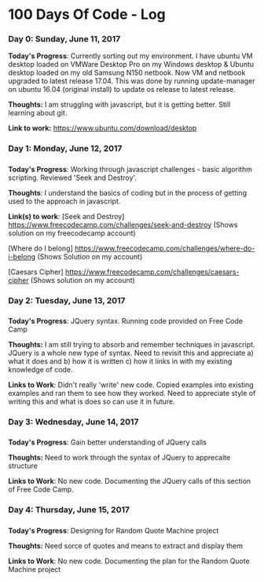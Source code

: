 # 100 Days Of Code - Log

### Day 0: Sunday, June 11, 2017


**Today's Progress**:  Currently sorting out my environment. I have ubuntu VM desktop loaded on VMWare Desktop Pro on my Windows desktop & Ubuntu desktop loaded on my old Samsung N150 netbook. Now VM and netbook upgraded to latest release 17.04. This was done by running update-manager on ubuntu 16.04 (original install) to update os release to latest release.

**Thoughts:** I am struggling with javascript, but it is getting better. Still learning about git.

**Link to work:** https://www.ubuntu.com/download/desktop

### Day 1: Monday, June 12, 2017 
##### 

**Today's Progress**: Working through javascript challenges - basic algorithm scripting. Reviewed 'Seek and Destroy'.

**Thoughts**: I understand the basics of coding but in the process of getting used to the approach in javascript.

**Link(s) to work**: 
[Seek and Destroy] https://www.freecodecamp.com/challenges/seek-and-destroy (Shows solution on my freecodecamp account)

[Where do I belong] https://www.freecodecamp.com/challenges/where-do-i-belong (Shows Solution on my account)

[Caesars Cipher] https://www.freecodecamp.com/challenges/caesars-cipher (Shows solution on my account)

### Day 2: Tuesday, June 13, 2017 
##### 

**Today's Progress**: JQuery syntax. Running code provided on Free Code Camp

**Thoughts:** I am still trying to absorb and remember techniques in javascript. JQuery is a whole new type of syntax. Need to revisit this and appreciate a) what it does and b) how it is written c) how it links in with my existing knowledge of code. 

**Links to Work**: Didn't really 'write' new code. Copied examples into existing examples and ran them to see how they worked. Need to appreciate style of writing this and what is does so can use it in future.

### Day 3: Wednesday, June 14, 2017 
##### 

**Today's Progress**: Gain better understanding of JQuery calls

**Thoughts:** Need to work through the syntax of JQuery to apprecaite structure

**Links to Work**: No new code. Documenting the JQuery calls of this section of Free Code Camp.

### Day 4: Thursday, June 15, 2017 
##### 

**Today's Progress**: Designing for Random Quote Machine project

**Thoughts:** Need sorce of quotes and means to extract and display them

**Links to Work**: No new code. Documenting the plan for the Random Quote Machine project

